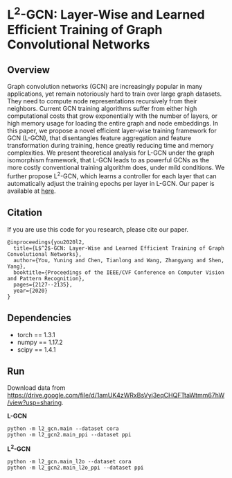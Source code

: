 # L<sup>2</sup>-GCN: Layer-Wise and Learned Efficient Training of Graph Convolutional Networks

## Overview

Graph convolution networks (GCN) are increasingly popular in many applications, yet remain notoriously hard to train over large graph datasets. They need to compute node representations recursively from their neighbors. Current GCN training algorithms suffer from either high computational costs that grow exponentially with the number of layers, or high memory usage for loading the entire graph and node embeddings. In this paper, we propose a novel efficient layer-wise training framework for GCN (L-GCN), that disentangles feature aggregation and feature transformation during training, hence greatly reducing time and memory complexities. We present theoretical analysis for L-GCN under the graph isomorphism framework, that L-GCN leads to as powerful GCNs as the more costly conventional training algorithm does, under mild conditions. We further propose L<sup>2</sup>-GCN, which learns a controller for each layer that can automatically adjust the training epochs per layer in L-GCN. Our paper is available at [here](https://arxiv.org/abs/2003.13606).

## Citation

If you are use this code for you research, please cite our paper.

```
@inproceedings{you2020l2,
  title={L$^2$-GCN: Layer-Wise and Learned Efficient Training of Graph Convolutional Networks},
  author={You, Yuning and Chen, Tianlong and Wang, Zhangyang and Shen, Yang},
  booktitle={Proceedings of the IEEE/CVF Conference on Computer Vision and Pattern Recognition},
  pages={2127--2135},
  year={2020}
}
```

## Dependencies

* torch == 1.3.1
* numpy == 1.17.2
* scipy == 1.4.1

## Run

Download data from https://drive.google.com/file/d/1amUK4zWRxBsVyi3eqCHQFTtaWtmm67hW/view?usp=sharing.

**L-GCN**

```shell
python -m l2_gcn.main --dataset cora
python -m l2_gcn2.main_ppi --dataset ppi
```

**L<sup>2</sup>-GCN**

```shell
python -m l2_gcn.main_l2o --dataset cora
python -m l2_gcn2.main_l2o_ppi --dataset ppi
```


